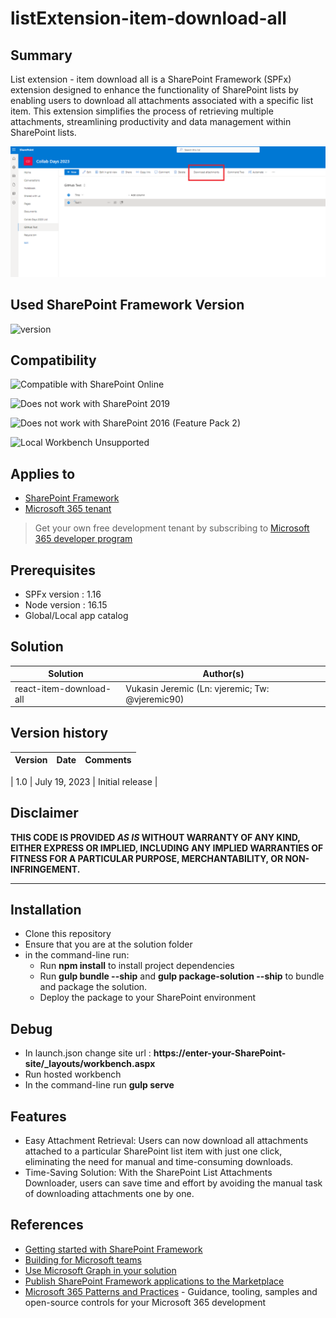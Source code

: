 # listExtension-item-download-all

## Summary

List extension - item download all is a SharePoint Framework (SPFx) extension designed to enhance the functionality of SharePoint lists by enabling users to download all attachments associated with a specific list item. This extension simplifies the process of retrieving multiple attachments, streamlining productivity and data management within SharePoint lists.

![Solution image](https://raw.githubusercontent.com/vjeremic90/listExtension-item-downloadAll/main/img/1.png)

## Used SharePoint Framework Version

![version](https://img.shields.io/badge/version-1.16-green.svg)

## Compatibility

![Compatible with SharePoint Online](https://img.shields.io/badge/SharePoint%20Online-Compatible-green.svg)

![Does not work with SharePoint 2019](https://img.shields.io/badge/SharePoint%20Server%202019-Incompatible-red.svg "SharePoint Server 2019 requires SPFx 1.4.1 or lower")

![Does not work with SharePoint 2016 (Feature Pack 2)](https://img.shields.io/badge/SharePoint%20Server%202016%20(Feature%20Pack%202)-Incompatible-red.svg "SharePoint Server 2016 Feature Pack 2 requires SPFx 1.1")

![Local Workbench Unsupported](https://img.shields.io/badge/Local%20Workbench-Unsupported-red.svg "Local workbench is no longer available as of SPFx 1.13 and above")


## Applies to

- [SharePoint Framework](https://aka.ms/spfx)
- [Microsoft 365 tenant](https://docs.microsoft.com/en-us/sharepoint/dev/spfx/set-up-your-developer-tenant)

> Get your own free development tenant by subscribing to [Microsoft 365 developer program](http://aka.ms/o365devprogram)

## Prerequisites

- SPFx version : 1.16
- Node version : 16.15
- Global/Local app catalog

## Solution

| Solution    | Author(s)                                               |
| ----------- | ------------------------------------------------------- |
| react-item-download-all | Vukasin Jeremic (Ln: vjeremic; Tw: @vjeremic90) |

## Version history

| Version | Date             | Comments        |
| ------- | ---------------- | --------------- |

| 1.0     | July 19, 2023 | Initial release |

## Disclaimer

**THIS CODE IS PROVIDED _AS IS_ WITHOUT WARRANTY OF ANY KIND, EITHER EXPRESS OR IMPLIED, INCLUDING ANY IMPLIED WARRANTIES OF FITNESS FOR A PARTICULAR PURPOSE, MERCHANTABILITY, OR NON-INFRINGEMENT.**

---

## Installation

- Clone this repository
- Ensure that you are at the solution folder
- in the command-line run:
  - Run **npm install** to install project dependencies
  - Run **gulp bundle --ship** and **gulp package-solution --ship** to bundle and package the solution.
  - Deploy the package to your SharePoint environment


## Debug

  - In launch.json change site url : **https://enter-your-SharePoint-site/_layouts/workbench.aspx**
  - Run hosted workbench
  - In the command-line run **gulp serve**

## Features

  - Easy Attachment Retrieval: Users can now download all attachments attached to a particular SharePoint list item with just one click, eliminating the need for manual and time-consuming downloads.
  - Time-Saving Solution: With the SharePoint List Attachments Downloader, users can save time and effort by avoiding the manual task of downloading attachments one by one.




## References

- [Getting started with SharePoint Framework](https://docs.microsoft.com/en-us/sharepoint/dev/spfx/set-up-your-developer-tenant)
- [Building for Microsoft teams](https://docs.microsoft.com/en-us/sharepoint/dev/spfx/build-for-teams-overview)
- [Use Microsoft Graph in your solution](https://docs.microsoft.com/en-us/sharepoint/dev/spfx/web-parts/get-started/using-microsoft-graph-apis)
- [Publish SharePoint Framework applications to the Marketplace](https://docs.microsoft.com/en-us/sharepoint/dev/spfx/publish-to-marketplace-overview)
- [Microsoft 365 Patterns and Practices](https://aka.ms/m365pnp) - Guidance, tooling, samples and open-source controls for your Microsoft 365 development
